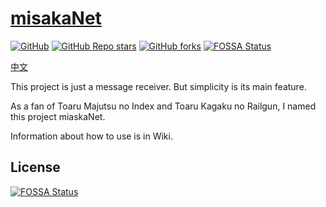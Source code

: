 # [misakaNet](https://github.com/OlddoctorDevTeam/misakaNet)
[![GitHub](https://img.shields.io/github/license/OlddoctorDevTeam/misakaNet)](https://github.com/OlddoctorDevTeam/misakaNet/blob/master/LICENSE)
[![GitHub Repo stars](https://img.shields.io/github/stars/OlddoctorDevTeam/misakaNet?style=flat)](https://github.com/OlddoctorDevTeam/misakaNet)
[![GitHub forks](https://img.shields.io/github/forks/OlddoctorDevTeam/misakaNet?style=flat)](https://github.com/OlddoctorDevTeam/misakaNet)
[![FOSSA Status](https://app.fossa.com/api/projects/custom%2B24811%2Fgithub.com%2FOlddoctorDevTeam%2FmisakaNet.svg?type=shield)](https://app.fossa.com/projects/custom%2B24811%2Fgithub.com%2FOlddoctorDevTeam%2FmisakaNet?ref=badge_shield)

[中文](https://github.com/OlddoctorDevTeam/misakaNet/README_CN.md)

This project is just a message receiver. But simplicity is its main feature. 

As a fan of Toaru Majutsu no Index and Toaru Kagaku no Railgun, I named this project miaskaNet.

Information about how to use is in Wiki.

## License
[![FOSSA Status](https://app.fossa.com/api/projects/custom%2B24811%2Fgithub.com%2FOlddoctorDevTeam%2FmisakaNet.svg?type=large)](https://app.fossa.com/projects/custom%2B24811%2Fgithub.com%2FOlddoctorDevTeam%2FmisakaNet?ref=badge_large)
